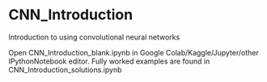 # CNN_Introduction
Introduction to using convolutional neural networks

Open CNN_Introduction_blank.ipynb in Google Colab/Kaggle/Jupyter/other IPythonNotebook editor.
Fully worked examples are found in CNN_Introduction_solutions.ipynb
